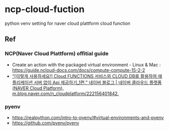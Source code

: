 # ncp-cloud-fuction
python venv setting for naver cloud plattform cloud function 
## Ref
### NCP(Naver Cloud Plattform) offitial guide 
- Create an action with the packaged virtual environment - Linux & Mac : https://guide.ncloud-docs.com/docs/compute-compute-15-2-2
- [“[이렇게 사용하세요!] Cloud FUNCTIONS 서비스와 CLOUD DB를 활용하여 애플리케이션 서버 없이 Api 제공하기_1편.” 네이버 블로그 | 네이버 클라우드 플랫폼 (NAVER Cloud Platform), m.blog.naver.com/n_cloudplatform/222156401842. ](https://m.blog.naver.com/n_cloudplatform/222156401842)
### pyenv
- https://realpython.com/intro-to-pyenv/#virtual-environments-and-pyenv
- https://github.com/pyenv/pyenv
